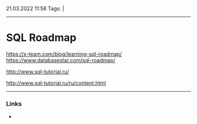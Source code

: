 21.03.2022  11:58
Tags:  |
____

# SQL Roadmap
https://x-team.com/blog/learning-sql-roadmap/
https://www.databasestar.com/sql-roadmap/

http://www.sql-tutorial.ru/

http://www.sql-tutorial.ru/ru/content.html

____ 
### Links
-